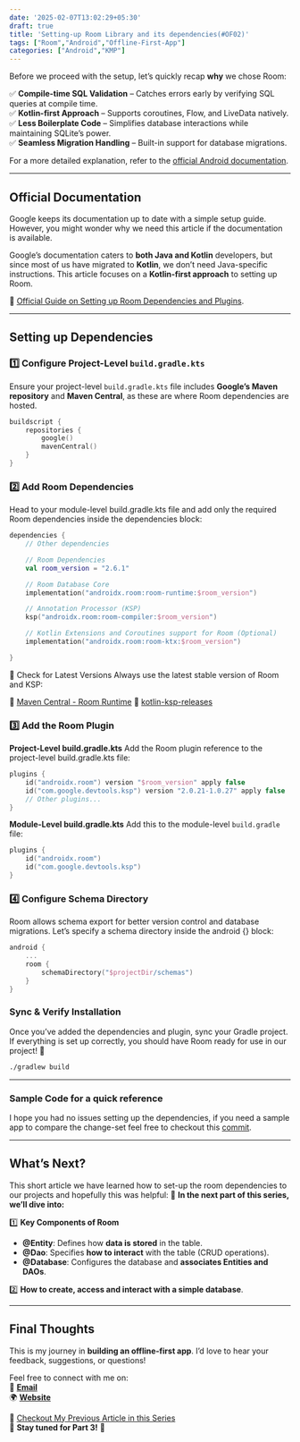 ```yaml
---
date: '2025-02-07T13:02:29+05:30' 
draft: true
title: 'Setting-up Room Library and its dependencies(#OF02)'
tags: ["Room","Android","Offline-First-App"]
categories: ["Android","KMP"]
---
```


Before we proceed with the setup, let’s quickly recap **why** we chose Room:

✅ **Compile-time SQL Validation** – Catches errors early by verifying SQL queries at compile time.  
✅ **Kotlin-first Approach** – Supports coroutines, Flow, and LiveData natively.  
✅ **Less Boilerplate Code** – Simplifies database interactions while maintaining SQLite’s power.  
✅ **Seamless Migration Handling** – Built-in support for database migrations.  

For a more detailed explanation, refer to the [official Android documentation](https://developer.android.com/training/data-storage/room).  

---

## Official Documentation

Google keeps its documentation up to date with a simple setup guide. However, you might wonder why we need this article if the documentation is available.  

Google’s documentation caters to **both Java and Kotlin** developers, but since most of us have migrated to **Kotlin**, we don’t need Java-specific instructions. This article focuses on a **Kotlin-first approach** to setting up Room.

📖 [Official Guide on Setting up Room Dependencies and Plugins](https://developer.android.com/jetpack/androidx/releases/room).  

---

## Setting up Dependencies

### 1️⃣ Configure Project-Level `build.gradle.kts`  

Ensure your project-level `build.gradle.kts` file includes **Google’s Maven repository** and **Maven Central**, as these are where Room dependencies are hosted.

```kotlin
buildscript {
    repositories {
        google()
        mavenCentral()
    }
}
```

### 2️⃣ Add Room Dependencies

Head to your module-level build.gradle.kts file and add only the required Room dependencies inside the dependencies block:

```kotlin
dependencies {
    // Other dependencies 

    // Room Dependencies
    val room_version = "2.6.1"

    // Room Database Core
    implementation("androidx.room:room-runtime:$room_version")

    // Annotation Processor (KSP)
    ksp("androidx.room:room-compiler:$room_version")

    // Kotlin Extensions and Coroutines support for Room (Optional)
    implementation("androidx.room:room-ktx:$room_version")

}
```

🔎 Check for Latest Versions
Always use the latest stable version of Room and KSP:

📌 [Maven Central - Room Runtime](https://mvnrepository.com/artifact/androidx.room/room-runtime)
📌 [kotlin-ksp-releases](https://github.com/google/ksp/releases)

### 3️⃣ Add the Room Plugin

**Project-Level build.gradle.kts**
Add the Room plugin reference to the project-level build.gradle.kts file:

```kotlin
plugins {
    id("androidx.room") version "$room_version" apply false 
    id("com.google.devtools.ksp") version "2.0.21-1.0.27" apply false 
    // Other plugins...
}
```

**Module-Level build.gradle.kts**
Add this to the module-level `build.gradle` file:

```kotlin
plugins {
    id("androidx.room")
    id("com.google.devtools.ksp")
}
```

### 4️⃣ Configure Schema Directory

Room allows schema export for better version control and database migrations. Let’s specify a schema directory inside the android {} block:

```kotlin
android {
    ...
    room {
        schemaDirectory("$projectDir/schemas")
    }
}
```

### Sync & Verify Installation

Once you’ve added the dependencies and plugin, sync your Gradle project. If everything is set up correctly, you should have Room ready for use in our project! 🎉

```bash
./gradlew build 
```

---

### Sample Code for a quick reference

I hope you had no issues setting up the dependencies, if you need a sample app to compare the change-set feel free to checkout this [commit](https://github.com/Eganathan/jotters-space-android/commit/92613b0b3f1e08709b94752a5276d6031466e16a).

---

## **What’s Next?**  

This short article we have learned how to set-up the room dependencies to our projects and hopefully this was helpful:
📌 **In the next part of this series, we’ll dive into:**  

1️⃣ **Key Components of Room**

- **@Entity**: Defines how **data is stored** in the table.  
- **@Dao**: Specifies **how to interact** with the table (CRUD operations).  
- **@Database**: Configures the database and **associates Entities and DAOs**.

2️⃣ **How to create, access and interact with a simple database**.

---
## **Final Thoughts**  

This is my journey in **building an offline-first app**. I’d love to hear your feedback, suggestions, or questions!  

Feel free to connect with me on:  
📩 **[Email](mailto:mail@eknath.dev)**  
🌍 **[Website](https://eknath.dev)**  

🔖 [Checkout My Previous Article in this Series](https://md.eknath.dev/posts/upgrading-your-app-to-offline-first-with-room-part-1/)    
🚀 **Stay tuned for Part 3!** 🚀 
